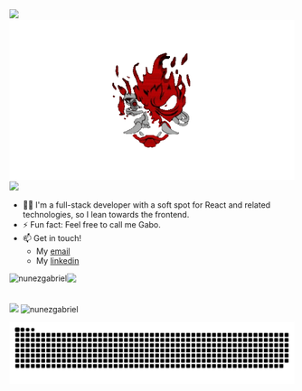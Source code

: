 <div align="left">
  <img src="https://visitor-badge.laobi.icu/badge?page_id=NunezGabriel.NunezGabriel&"  />
</div>

<div align="center">
  <img src="./assets/redOniNobg.gif" />
</div>
<img src="https://readme-typing-svg.herokuapp.com?font=Fira+Code&duration=3000&pause=1000&color=d12c37&width=435&lines=Hi+there%2C+I'm+Gabriel.;Welcome+to+my+profile!">
<ul>
  <li>🧑‍💻 I'm a full-stack developer with a soft spot for React and related technologies, so I lean towards the frontend. </li>
  <li>⚡ Fun fact: Feel free to call me Gabo.</li>
  <li>📫 Get in touch!
      <ul>
        <li>My <a href="mailto:gabriel.nunez.arenas@gmail.com">email</a></li>
        <li>My <a href="https://www.linkedin.com/feed/">linkedin</a></li>
      </ul>
  </li>
</ul>

<img src="https://readme-typing-svg.herokuapp.com?font=Fira+Code&duration=3000&pause=1000&color=d12c37&repeat=false&width=435&lines=Skills%3A">
<img align="left" src="https://skillicons.dev/icons?i=react,next,js,ts,python,html,css,tailwind,java,github,docker,jest,ruby,rails&theme=dark" alt="nunezgabriel" />
</br>
</br>
</br>
<img src="https://readme-typing-svg.herokuapp.com?font=Fira+Code&duration=3000&pause=1000&color=d12c37&repeat=false&width=435&lines=Stats%3A">
<img src="https://github-readme-stats.vercel.app/api/top-langs/?username=nunezgabriel&layout=compact&theme=tokyonight" alt="nunezgabriel" />

![snake gif](https://github.com/nunezgabriel/nunezgabriel/blob/output/github-snake-dark.svg)

